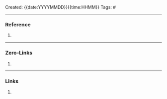 Created: {{date:YYYYMMDD}}{{time:HHMM}}
Tags: #

---
### Reference

1. 

---
### Zero-Links

1. 

-------
### Links

1. 